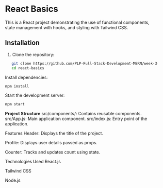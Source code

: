 # React Basics

This is a React project demonstrating the use of functional components, state management with hooks, and styling with Tailwind CSS.

## Installation

1. Clone the repository:

```bash
   git clone https://github.com/PLP-Full-Stack-Development-MERN/week-3-react-js-assignment-SaddamTechie.git react-basics
   cd react-basics
```

Install dependencies:

```bash
npm install
```

Start the development server:

```bash
npm start
```

**Project Structure**
src/components/: Contains reusable components.
src/App.js: Main application component.
src/index.js: Entry point of the application.

Features
Header: Displays the title of the project.

Profile: Displays user details passed as props.

Counter: Tracks and updates count using state.

Technologies Used
React.js

Tailwind CSS

Node.js
